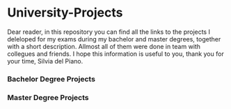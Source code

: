 # University-Projects

Dear reader,
in this repository you can find all the links to the projects I deleloped for my exams during my bachelor and master degrees, together with a short description. Allmost all of them were done in team with collegues and friends.
I hope this information is useful to you, thank you for your time,
Silvia del Piano.


### Bachelor Degree Projects


### Master Degree Projects